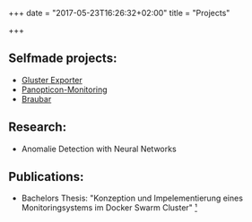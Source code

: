 +++
date = "2017-05-23T16:26:32+02:00"
title = "Projects"

+++

## Selfmade projects: 

- [Gluster Exporter](https://github.com/ofesseler/gluster_exporter)
- [Panopticon-Monitoring](https://github.com/ofesseler/panopticon-monitoring)
- [Braubar](https://github.com/braubar)

## Research: 

- Anomalie Detection with Neural Networks

## Publications: 

- Bachelors Thesis: "Konzeption und Impelementierung eines Monitoringsystems im Docker Swarm Cluster" [¹](/files/monitoring-docker-cluster-panopticon.pdf)
